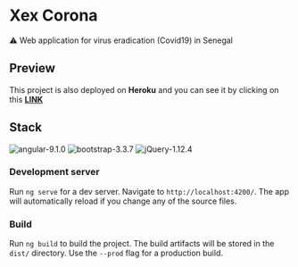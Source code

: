 # Xex Corona

⚠ Web application for virus eradication (Covid19) in Senegal

## Preview

This project is also deployed on **Heroku** and you can see it by clicking on this **[LINK](https://xexcorona.com/)**

## Stack

![angular-9.1.0](https://img.shields.io/badge/Angular-9.1.0-red)
![bootstrap-3.3.7](https://img.shields.io/badge/Bootstrap-3.3.7-blue)
![jQuery-1.12.4](https://img.shields.io/badge/jQuery-1.12.4-yellowgreen)

### Development server

Run `ng serve` for a dev server. Navigate to `http://localhost:4200/`. The app will automatically reload if you change any of the source files.

### Build

Run `ng build` to build the project. The build artifacts will be stored in the `dist/` directory. Use the `--prod` flag for a production build.
